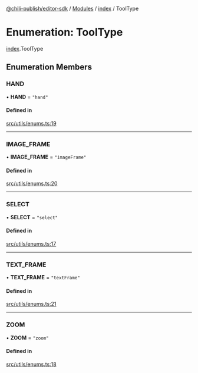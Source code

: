 [@chili-publish/editor-sdk](../README.md) / [Modules](../modules.md) / [index](../modules/index.md) / ToolType

# Enumeration: ToolType

[index](../modules/index.md).ToolType

## Enumeration Members

### HAND

• **HAND** = ``"hand"``

#### Defined in

[src/utils/enums.ts:19](https://github.com/chili-publish/editor-sdk/blob/c6e096c/src/utils/enums.ts#L19)

___

### IMAGE\_FRAME

• **IMAGE\_FRAME** = ``"imageFrame"``

#### Defined in

[src/utils/enums.ts:20](https://github.com/chili-publish/editor-sdk/blob/c6e096c/src/utils/enums.ts#L20)

___

### SELECT

• **SELECT** = ``"select"``

#### Defined in

[src/utils/enums.ts:17](https://github.com/chili-publish/editor-sdk/blob/c6e096c/src/utils/enums.ts#L17)

___

### TEXT\_FRAME

• **TEXT\_FRAME** = ``"textFrame"``

#### Defined in

[src/utils/enums.ts:21](https://github.com/chili-publish/editor-sdk/blob/c6e096c/src/utils/enums.ts#L21)

___

### ZOOM

• **ZOOM** = ``"zoom"``

#### Defined in

[src/utils/enums.ts:18](https://github.com/chili-publish/editor-sdk/blob/c6e096c/src/utils/enums.ts#L18)
